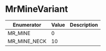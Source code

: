 # MrMineVariant

| Enumerator     | Value | Description |
| -------------- | ----- | ----------- |
| MR\_MINE       | 0     |             |
| MR\_MINE\_NECK | 10    |             |
